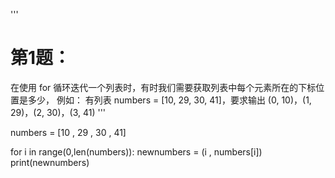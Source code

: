 '''
# 第1题：

在使用 for 循环迭代一个列表时，有时我们需要获取列表中每个元素所在的下标位置是多少，
例如：
有列表 numbers = [10, 29, 30, 41]，要求输出 (0, 10)，(1, 29)，(2, 30)，(3, 41)
'''

numbers = [10 , 29 , 30 , 41]

for i in range(0,len(numbers)):
	newnumbers = (i , numbers[i])
	print(newnumbers)
	
	
